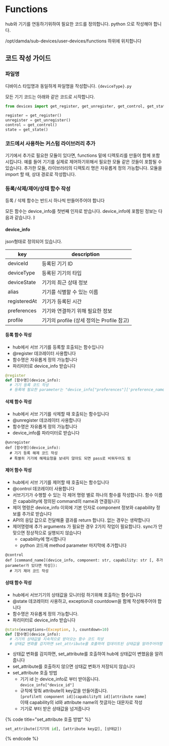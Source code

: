 # Functions

hub와 기기를 연동하기위하여 필요한 코드를 정의합니다. python 으로 작성해야 합니다.

/opt/damda/sub-devices/user-devices/functions 하위에 위치합니다

## 코드 작성 가이드 <a href="#id-webostv" id="id-webostv"></a>

### 파일명&#x20;

디바이스 타입명과 동일하게 파일명을 작성합니다. `{deviceType}.py`

모든 기기 코드는 아래와 같은 코드로 시작합니다.

```python
from devices import get_register, get_unregister, get_control, get_state, update_state
 
register = get_register()
unregister = get_unregister()
control = get_control()
state = get_state()
```

### 코드에서 사용하는 커스텀 라이브러리 추가

기기에서 추가로 필요한 모듈이 있다면, functions 밑에 디렉토리를 만들어 함께 포함시킵니다. 예를 들어 기기를 실제로 제어하기위해서 필요한 모듈 같은 것들이 포함될 수 있습니다. 추가한 모듈, 라이브러리의 디렉토리 명은 자유롭게 정의 가능합니다. 모듈을 import 할 때, 상대 경로로 작성합니다.

### 등록/삭제/제어/상태 함수 작성

등록 / 삭제 함수는 반드시 하나씩 만들어주어야 합니다

모든 함수는 device\_info를 첫번째 인자로 받습니다. device\_info에 포함된 정보는 다음과 같습니다.ㅑ

#### device\_info

json형태로 정의되어 있습니다.

| key          | description                     |
| ------------ | ------------------------------- |
| deviceId     | 등록된 기기 ID                       |
| deviceType   | 등록된 기기의 타입                      |
| deviceState  | 기기의 최근 상태 정보                    |
| alias        | 기기를 식별할 수 있는 이름                 |
| registeredAt | 기기가 등록된 시간                      |
| preferences  | 기기와 연결하기 위해 필요한 정보              |
| profile      | 기기의 profile (상세 정의는 Profile 참고) |

#### 등록 함수 작성

* hub에서 서브 기기를 등록할  호출되는 함수입니다&#x20;
* @register 데코레이터 사용합니다&#x20;
* 함수명은 자유롭게 정의 가능합니다
* 파리미터로 device\_info 받습니다

```python
@register
def [함수명](device_info):
  # 기기 등록 코드 작성
  # 등록에 필요한 parameter는 "device_info["preferences"]['preference_name' 에 정의한 값]"으로 받아옴py
```

#### 삭제 함수 작성

* hub에서 서브 기기를 삭제할 때 호출되는 함수입니다
* @unregister 데코레이터 사용합니다
* 함수명은 자유롭게 정의 가능합니다
* device\_info를 파라미터로 받습니다

```
@unregister
def [함수명](device_info):
  # 기기 등록 해제 코드 작성
  # 특별히 기기에 해제요청을 보내지 않아도 되면 pass로 비워두어도 됨
```

#### 제어 함수 작성

* hub에서 서브 기기를 제어할 때 호출되는 함수입니다
* @control 데코레이터 사용합니다
* 서브기기가 수행할 수 있는 각 제어 명령 별로 하나의 함수를 작성합니다. 함수 이름은 capability에 정의된 command의 name과 연결됩니다
* 제어 명령은 device\_info 이외에 기본 인자로 component 정보와 capability 정보를 추가로 받습니다
* API의 응답 값으로 전달해줄 결과를 return 합니다. 없는 경우는 생략합니다
* 제어명령에 추가 arguments 가 필요한 경우 2가지 작업이 필요합니다. sync가 안맞으면 정상적으로 실행되지 않습니다
  * capability에 명시합니다
  * python 코드에 method parameter 마지막에 추가합니다

```
@control
def [command_name](device_info, component: str, capability: str [, 추가 parameter가 있다면 작성]):
  # 기기 제어 코드 작성
```

#### 상태 함수 작성

* hub에서 서브기기의 상태값을 모니터링 하기위해 호출하는 함수입니다
* @state 데코레이터 사용하고, exception과 countdown을 함께 작성해주어야 합니다
* 함수명은 자유롭게 정의 가능합니다.
* 파리미터로 device\_info 받습니다

```python
@state(exceptions=(Exception, ), countdown=10)
def [함수명](device_info):
  # 기기의 상태값을 지속적으로 받아오는 함수 코드 작성
  # 상태값 변화를 감지하면 set_attribute를 호출하여 업데이트된 상태값을 알려주어야함
```

* 상태값 변화를 감지하면, set\_attribute를 호출하여 hub에 상태값이 변했음을 알려줍니다
* set\_attribute를 호출하지 않으면 상태값 변화가 저장되지 않습니다
* set\_attribute 호출 방법
  * 기기 id 는 device\_info로 부터 받아옵니다. \
    `device_info["device_id"]`
  * 규칙에 맞춰 attribute의 key값을 만들어줍니다.\
    &#x20;`[profile의 component id][capability의 id][attribute name]` \
    이때 capability의 id와 attribute name의 첫글자는 대문자로 작성
  * 기기로 부터 받은 상태값을 넘겨줍니다

{% code title="set_attribute 호출 방법" %}
```python
set_attribute([기기의 id], [attribute key값], [상태값])
```
{% endcode %}
